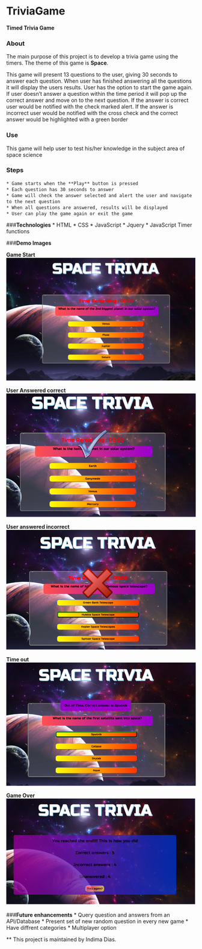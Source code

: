 # TriviaGame
**Timed Trivia Game**

### About
The main purpose of this project is to develop a trivia game using the timers. The theme of this game is **Space**.

This game will present 13 questions to the user, giving 30 seconds to answer each question. When user has finished answering all the questions it will display the users results. User has the option to start the game again. 
If user doesn’t answer a question within the time period it will pop up the correct answer and move on to the next question. 
If the answer is correct user would be notified with the check marked alert. 
If the answer is incorrect user would be notified with the cross check and the correct answer would be highlighted with  a green border


### Use
This game will help user to test his/her knowledge in the subject area of space science

### Steps
	* Game starts when the **Play** button is pressed 
	* Each question has 30 seconds to answer
	* Game will check the answer selected and alert the user and navigate to the next question
	* When all questions are answered, results will be displayed
	* User can play the game again or exit the game 

###**Technologies**
	* HTML
	* CSS
	* JavaScript
	* Jquery
	* JavaScript Timer functions

###**Demo Images**

**Game Start**
![](assets/images/GameStart.png)

**User Answered correct**
![](assets/images/CorrectAnswer.png)

**User answered incorrect**
![](assets/images/worngAnswer.png)

**Time out**
![](assets/images/timeOut.png)

**Game Over**
![](assets/images/gameEnd.png)


###**Future enhancements**
	* Query question and answers from an API/Database
	* Present set of new random question in every new game
	* Have diffrent categories
	* Multiplayer option

	
** This project is maintained by Indima Dias. 





